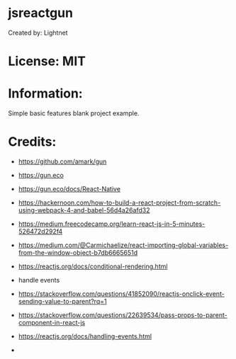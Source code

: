 # jsreactgun

 Created by: Lightnet

# License: MIT

# Information:
 Simple basic features blank project example.

# Credits:
 * https://github.com/amark/gun
 * https://gun.eco
 * https://gun.eco/docs/React-Native


 * https://hackernoon.com/how-to-build-a-react-project-from-scratch-using-webpack-4-and-babel-56d4a26afd32
 * https://medium.freecodecamp.org/learn-react-js-in-5-minutes-526472d292f4
 

 * https://medium.com/@Carmichaelize/react-importing-global-variables-from-the-window-object-b7db6665651d
 * https://reactjs.org/docs/conditional-rendering.html


 * handle events
 * https://stackoverflow.com/questions/41852090/reactjs-onclick-event-sending-value-to-parent?rq=1
 * https://stackoverflow.com/questions/22639534/pass-props-to-parent-component-in-react-js
 * https://reactjs.org/docs/handling-events.html
 * 